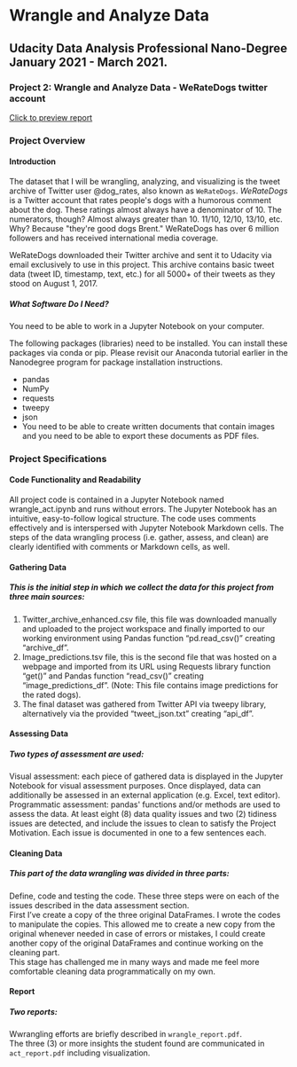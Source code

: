 # Wrangle and Analyze Data
## Udacity Data Analysis Professional Nano-Degree January 2021  - March 2021.

### Project 2: Wrangle and Analyze Data - WeRateDogs twitter account

[Click to preview report](https://github.com/IslamFSoliman/Wrangle_and_Analyze_Data_Project/blob/main/wrangle_report.pdf)

### Project Overview
#### Introduction
The dataset that I will be wrangling, analyzing, and visualizing is the tweet archive of Twitter user @dog_rates, also known as `WeRateDogs`. *WeRateDogs* is a Twitter account that rates people's dogs with a humorous comment about the dog. These ratings almost always have a denominator of 10. The numerators, though? Almost always greater than 10. 11/10, 12/10, 13/10, etc. Why? Because "they're good dogs Brent." WeRateDogs has over 6 million followers and has received international media coverage.

WeRateDogs downloaded their Twitter archive and sent it to Udacity via email exclusively to use in this project. This archive contains basic tweet data (tweet ID, timestamp, text, etc.) for all 5000+ of their tweets as they stood on August 1, 2017.

##### What Software Do I Need?
You need to be able to work in a Jupyter Notebook on your computer.

The following packages (libraries) need to be installed. You can install these packages via conda or pip. Please revisit our Anaconda tutorial earlier in the Nanodegree program for package installation instructions.

* pandas
* NumPy
* requests
* tweepy
* json
* You need to be able to create written documents that contain images and you need to be able to export these documents as PDF files.

### Project Specifications
#### Code Functionality and Readability
All project code is contained in a Jupyter Notebook named wrangle_act.ipynb and runs without errors.
The Jupyter Notebook has an intuitive, easy-to-follow logical structure. The code uses comments effectively and is interspersed with Jupyter Notebook Markdown cells. The steps of the data wrangling process (i.e. gather, assess, and clean) are clearly identified with comments or Markdown cells, as well.

#### Gathering Data
##### This is the initial step in which we collect the data for this project from three main sources:
1. Twitter_archive_enhanced.csv file, this file was downloaded manually and uploaded to the project workspace and finally imported to our working environment using Pandas function “pd.read_csv()” creating “archive_df”.
2. Image_predictions.tsv file, this is the second file that was hosted on a webpage and imported from its URL using Requests library function “get()” and Pandas function “read_csv()” creating “image_predictions_df”. (Note: This file contains image predictions for the rated dogs).
3. The final dataset was gathered from Twitter API via tweepy library, alternatively via the provided “tweet_json.txt” creating “api_df”.


#### Assessing Data
##### Two types of assessment are used:
Visual assessment: each piece of gathered data is displayed in the Jupyter Notebook for visual assessment purposes. Once displayed, data can additionally be assessed in an external application (e.g. Excel, text editor).
Programmatic assessment: pandas' functions and/or methods are used to assess the data.
At least eight (8) data quality issues and two (2) tidiness issues are detected, and include the issues to clean to satisfy the Project Motivation. Each issue is documented in one to a few sentences each.

#### Cleaning Data
##### This part of the data wrangling was divided in three parts:
Define, code and testing the code. These three steps were on each of the issues described in the data assessment section.\
First I’ve create a copy of the three original DataFrames. I wrote the codes to manipulate the copies. This allowed me to create a new copy from the original whenever needed in case of errors or mistakes, I could create another copy of the original DataFrames and continue working on the cleaning part.\
This stage has challenged me in many ways and made me feel more comfortable cleaning data programmatically on my own.


#### Report
##### Two reports:

Wwrangling efforts are briefly described in `wrangle_report.pdf`.\
The three (3) or more insights the student found are communicated in `act_report.pdf` including visualization.
